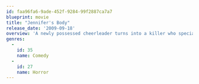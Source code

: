 ```yaml
---
id: faa96fa6-9ade-452f-9284-99f2887ca7a7
blueprint: movie
title: "Jennifer's Body"
release_date: '2009-09-18'
overview: 'A newly possessed cheerleader turns into a killer who specializes in offing her male classmates. Can her best friend put an end to the horror?'
genres:
  -
    id: 35
    name: Comedy
  -
    id: 27
    name: Horror
---
```

